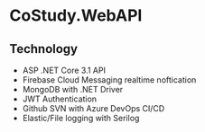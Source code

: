 # CoStudy.WebAPI
## Technology 
 - ASP .NET Core 3.1 API 
 - Firebase Cloud Messaging realtime noftication
 - MongoDB with .NET Driver 
 - JWT Authentication 
 - Github SVN with Azure DevOps CI/CD
 - Elastic/File logging with Serilog
 
